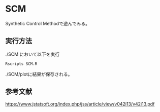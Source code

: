# SCM
Synthetic Control Methodで遊んでみる。

## 実行方法
./SCM において以下を実行
```zsh
Rscripts SCM.R
```
./SCM/plotに結果が保存される。

## 参考文献
https://www.jstatsoft.org/index.php/jss/article/view/v042i13/v42i13.pdf 
